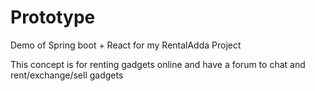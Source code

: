 # Prototype
Demo of Spring boot + React for my RentalAdda Project

This concept is for renting gadgets online and have a forum to chat and rent/exchange/sell gadgets
